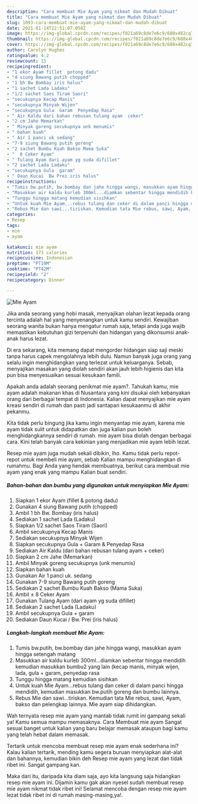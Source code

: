 ```yaml
---
description: "Cara membuat Mie Ayam yang nikmat dan Mudah Dibuat"
title: "Cara membuat Mie Ayam yang nikmat dan Mudah Dibuat"
slug: 1093-cara-membuat-mie-ayam-yang-nikmat-dan-mudah-dibuat
date: 2021-01-14T22:51:07.058Z
image: https://img-global.cpcdn.com/recipes/f021a69c8de7e6c9/680x482cq70/mie-ayam-foto-resep-utama.jpg
thumbnail: https://img-global.cpcdn.com/recipes/f021a69c8de7e6c9/680x482cq70/mie-ayam-foto-resep-utama.jpg
cover: https://img-global.cpcdn.com/recipes/f021a69c8de7e6c9/680x482cq70/mie-ayam-foto-resep-utama.jpg
author: Carolyn Hughes
ratingvalue: 4.2
reviewcount: 15
recipeingredient:
- "1 ekor Ayam fillet  potong dadu"
- "4 siung Bawang putih chopped"
- "1 bh Bw Bombay iris halus"
- "1 sachet Lada Ladaku"
- "1/2 sachet Saos Tiram Saori"
- "secukupnya Kecap Manis"
- "secukupnya Minyak Wijen"
- "secukupnya Gula  Garam  Penyedap Rasa"
- " Air Kaldu dari bahan rebusan tulang ayam  ceker"
- "2 cm Jahe Memarkan"
- " Minyak goreng secukupnya unk menumis"
- " bahan kuah"
- " Air 1 panci uk sedang"
- "7-9 siung Bawang putih goreng"
- "2 sachet Bumbu Kuah Bakso Mama Suka"
- "  8 Ceker Ayam"
- " Tulang Ayam dari ayam yg suda difillet"
- "2 sachet Lada Ladaku"
- "secukupnya Gula  garam"
- " Daun Kucai  Bw Prei iris halus"
recipeinstructions:
- "Tumis bw.putih, bw.bombay dan jahe hingga wangi, masukkan ayam hingga setengah matang"
- "Masukkan air kaldu kurleb 300ml...diamkan sebentar hingga mendidih kemudian masukkan bumbu2 yang lain (kecap manis, minyak wijen, lada, gula + garam, penyedap rasa"
- "Tunggu hingga matang kemudian sisihkan"
- "Untuk kuah Mie Ayam...rebus tulang dan ceker di dalam panci hingga mendidih, kemudian masukkan bw.putih goreng dan bumbu lainnya."
- "Rebus Mie dan sawi...tiriskan. Kemudian tata Mie rebus, sawi, Ayam, bakso dan pelengkap lainnya. Mie ayam siap dihidangkan."
categories:
- Resep
tags:
- mie
- ayam

katakunci: mie ayam 
nutrition: 173 calories
recipecuisine: Indonesian
preptime: "PT19M"
cooktime: "PT42M"
recipeyield: "2"
recipecategory: Dinner

---
```



![Mie Ayam](https://img-global.cpcdn.com/recipes/f021a69c8de7e6c9/680x482cq70/mie-ayam-foto-resep-utama.jpg)

Jika anda seorang yang hobi masak, menyajikan olahan lezat kepada orang tercinta adalah hal yang menyenangkan untuk kamu sendiri. Kewajiban seorang  wanita bukan hanya mengatur rumah saja, tetapi anda juga wajib memastikan kebutuhan gizi terpenuhi dan hidangan yang dikonsumsi anak-anak harus lezat.

Di era  sekarang, kita memang dapat mengorder hidangan siap saji meski tanpa harus capek mengolahnya lebih dulu. Namun banyak juga orang yang selalu ingin menghidangkan yang terlezat untuk keluarganya. Sebab, menyajikan masakan yang diolah sendiri akan jauh lebih higienis dan kita pun bisa menyesuaikan sesuai kesukaan famili. 



Apakah anda adalah seorang penikmat mie ayam?. Tahukah kamu, mie ayam adalah makanan khas di Nusantara yang kini disukai oleh kebanyakan orang dari berbagai tempat di Indonesia. Kalian dapat menyajikan mie ayam kreasi sendiri di rumah dan pasti jadi santapan kesukaanmu di akhir pekanmu.

Kita tidak perlu bingung jika kamu ingin menyantap mie ayam, karena mie ayam tidak sulit untuk didapatkan dan juga kalian pun boleh menghidangkannya sendiri di rumah. mie ayam bisa diolah dengan berbagai cara. Kini telah banyak cara kekinian yang menjadikan mie ayam lebih lezat.

Resep mie ayam juga mudah sekali dibikin, lho. Kamu tidak perlu repot-repot untuk membeli mie ayam, sebab Kalian mampu menghidangkan di rumahmu. Bagi Anda yang hendak membuatnya, berikut cara membuat mie ayam yang enak yang mampu Kalian buat sendiri.

<!--inarticleads1-->

##### Bahan-bahan dan bumbu yang digunakan untuk menyiapkan Mie Ayam:

1. Siapkan 1 ekor Ayam (fillet &amp; potong dadu)
1. Gunakan 4 siung Bawang putih (chopped)
1. Ambil 1 bh Bw. Bombay (iris halus)
1. Sediakan 1 sachet Lada (Ladaku)
1. Siapkan 1/2 sachet Saos Tiram (Saori)
1. Ambil secukupnya Kecap Manis
1. Sediakan secukupnya Minyak Wijen
1. Siapkan secukupnya Gula + Garam &amp; Penyedap Rasa
1. Sediakan  Air Kaldu (dari bahan rebusan tulang ayam + ceker)
1. Siapkan 2 cm Jahe (Memarkan)
1. Ambil  Minyak goreng secukupnya (unk menumis)
1. Siapkan  bahan kuah
1. Gunakan  Air 1 panci uk. sedang
1. Gunakan 7-9 siung Bawang putih goreng
1. Sediakan 2 sachet Bumbu Kuah Bakso (Mama Suka)
1. Ambil  ± 8 Ceker Ayam
1. Gunakan  Tulang Ayam (dari ayam yg suda difillet)
1. Sediakan 2 sachet Lada (Ladaku)
1. Ambil secukupnya Gula + garam
1. Sediakan  Daun Kucai / Bw. Prei (iris halus)




<!--inarticleads2-->

##### Langkah-langkah membuat Mie Ayam:

1. Tumis bw.putih, bw.bombay dan jahe hingga wangi, masukkan ayam hingga setengah matang
1. Masukkan air kaldu kurleb 300ml...diamkan sebentar hingga mendidih kemudian masukkan bumbu2 yang lain (kecap manis, minyak wijen, lada, gula + garam, penyedap rasa
1. Tunggu hingga matang kemudian sisihkan
1. Untuk kuah Mie Ayam...rebus tulang dan ceker di dalam panci hingga mendidih, kemudian masukkan bw.putih goreng dan bumbu lainnya.
1. Rebus Mie dan sawi...tiriskan. Kemudian tata Mie rebus, sawi, Ayam, bakso dan pelengkap lainnya. Mie ayam siap dihidangkan.




Wah ternyata resep mie ayam yang mantab tidak rumit ini gampang sekali ya! Kamu semua mampu memasaknya. Cara Membuat mie ayam Sangat sesuai banget untuk kalian yang baru belajar memasak ataupun bagi kamu yang telah hebat dalam memasak.

Tertarik untuk mencoba membuat resep mie ayam enak sederhana ini? Kalau kalian tertarik, mending kamu segera buruan menyiapkan alat-alat dan bahannya, kemudian bikin deh Resep mie ayam yang lezat dan tidak ribet ini. Sangat gampang kan. 

Maka dari itu, daripada kita diam saja, ayo kita langsung saja hidangkan resep mie ayam ini. Dijamin kamu gak akan nyesel sudah membuat resep mie ayam nikmat tidak ribet ini! Selamat mencoba dengan resep mie ayam lezat tidak ribet ini di rumah masing-masing,ya!.

